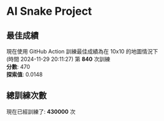 
# AI Snake Project

## **最佳成績**
















現在使用 GitHub Action 訓練最佳成績為在 10x10 的地圖情況下  
(時間 2024-11-29 20:11:27) 第 **840** 次訓練  
**分數**: 470  
**探索值**: 0.0148

































## 總訓練次數
現在已經訓練了: **430000** 次

